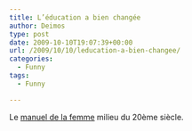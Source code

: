 ```yaml
---
title: L’éducation a bien changée
author: Deimos
type: post
date: 2009-10-10T19:07:39+00:00
url: /2009/10/10/leducation-a-bien-changee/
categories:
  - Funny
tags:
  - Funny

---
```


Le [manuel de la femme][1] milieu du 20ème siècle.

 [1]: http://blog.deimos.fr/wp-content/uploads/2009/10/Manuel_femmes-1-.pdf
